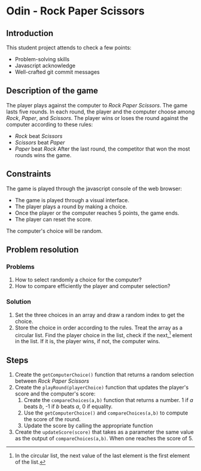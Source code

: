 # Odin - Rock Paper Scissors

## Introduction
This student project attends to check a few points:
- Problem-solving skills
- Javascript acknowledge
- Well-crafted git commit messages

## Description of the game

The player plays against the computer to *Rock Paper Scissors*.
The game lasts five rounds.
In each round, the player and the computer choose among *Rock*, *Paper*, and *Scissors*.
The player wins or loses the round against the computer according to these rules:
- *Rock* beat *Scissors*
- *Scissors* beat *Paper*
- *Paper* beat *Rock*
After the last round, the competitor that won the most rounds wins the game.

## Constraints

The game is played through the javascript console of the web browser:
- The game is played through a visual interface.
- The player plays a round by making a choice.
- Once the player or the computer reaches 5 points, the game ends.
- The player can reset the score.

The computer's choice will be random.

## Problem resolution

### Problems

1. How to select randomly a choice for the computer?
2. How to compare efficiently the player and computer selection?

### Solution

1. Set the three choices in an array and draw a random index to get the choice.
2. Store the choice in order according to the rules. Treat the array as a circular list. Find the player choice in the list, check if the next,[^1] element in the list. If it is, the player wins, if not, the computer wins.

## Steps

1. Create the `getComputerChoice()` function that returns a random selection between *Rock* *Paper* *Scissors*
2. Create the `playRound(playerChoice)` function that updates the player's score and the computer's score:
    1. Create the `compareChoices(a,b)` function that returns a number. 1 if *a* beats *b*, -1 if *b* beats *a*, 0 if equality.
    2. Use the `getComputerChoice()` and `compareChoices(a,b)` to compute the score of the round.
    3. Update the score by calling the appropriate function
3. Create the `updateScore(score)` that takes as a parameter the same value as the output of `compareChoices(a,b)`. When one reaches the score of 5.

[^1]: In the circular list, the next value of the last element is the first element of the list.

